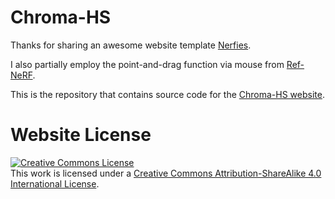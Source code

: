 # Chroma-HS
Thanks for sharing an awesome website template [Nerfies](https://nerfies.github.io).

I also partially employ the point-and-drag function via mouse from [Ref-NeRF](https://dorverbin.github.io/refnerf/).

This is the repository that contains source code for the [Chroma-HS website](https://chroma-hs.github.io).

# Website License
<a rel="license" href="http://creativecommons.org/licenses/by-sa/4.0/"><img alt="Creative Commons License" style="border-width:0" src="https://i.creativecommons.org/l/by-sa/4.0/88x31.png" /></a><br />This work is licensed under a <a rel="license" href="http://creativecommons.org/licenses/by-sa/4.0/">Creative Commons Attribution-ShareAlike 4.0 International License</a>.
